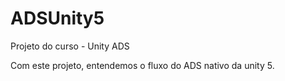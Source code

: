 # ADSUnity5
Projeto do curso - Unity ADS

Com este projeto, entendemos o fluxo do ADS nativo da unity 5.
